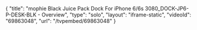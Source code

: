 {
    "title": "mophie Black Juice Pack Dock For iPhone 6\/6s 3080_DOCK-JP6-P-DESK-BLK - Overview",
    "type": "solo",
    "layout": "iframe-static",
    "videoId": "69863048",
    "url": "\/tvpembed\/69863048"
}